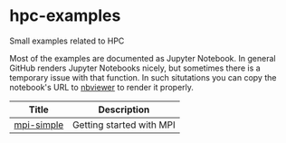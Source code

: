 # hpc-examples
Small examples related to HPC

Most of the examples are documented as Jupyter Notebook. In general GitHub
renders Jupyter Notebooks nicely, but sometimes there is a temporary issue
with that function. In such situtations you can copy the notebook's URL to
[nbviewer](https://nbviewer.jupyter.org/) to render it properly.

| Title | Description |
|-------|-------------|
| [mpi-simple](mpi-simple) |  Getting started with MPI |

